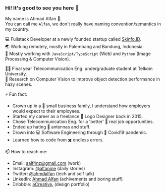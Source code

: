 ### Hi! It's good to see you here 👋

My name is Ahmad Alfan 👦.\
You can call me `Alfan`, we don't really have naming convention/semantics in my country.

💻 Fullstack Developer at a newly founded startup called [Skinfo.ID](https://skinfo.id).\
🌏 Working remotely, mostly in Palembang and Bandung, Indonesia.\
🥇 Mostly working with `JavaScript/TypeScript` (Web) and `Python` (Image Processing & Computer Vision).

👨‍🎓 Final year Telecommunication Eng. undergraduate student at Telkom University.\
🤖 Research on Computer Vision to improve object detection performance in hazy scenes.

⚡ Fun fact:
- Grown up in a 🏡 small business family, I understand how employers would expect to their employees.
- Started my career as a freelance 🎨 Logo Designer back in 2015.
- Chose Telecommunication Eng. for a 'better' 💼 real job opportunities.
- Ended up hating 📡 antennas and stuff.
- Drown into 💻 Software Engineering through 🦠 Covid19 pandemic.
- Learned how to code from ✖️ endless errors.

📫 How to reach me:
- Email: [aalf4nz@gmail.com](mailto:aalf4nz@gmail.com) (work)
- Instagram: [@alfanme](https://instagram.com/alfanme) (daily stories)
- Twitter: [@ahmdalfan](https://twitter.com/ahmdalfan) (tech and self talk)
- LinkedIn: [Ahmad Alfan](https://www.linkedin.com/in/ahmad-alfan-820618140/) (achivements and boring stuff)
- Dribbble: [aCreative.](https://dribbble.com/acreativeid) (design portfolio)

<!--
**alfanme/alfanme** is a ✨ _special_ ✨ repository because its `README.md` (this file) appears on your GitHub profile.

Here are some ideas to get you started:

- 🔭 I’m currently working on ...
- 🌱 I’m currently learning ...
- 👯 I’m looking to collaborate on ...
- 🤔 I’m looking for help with ...
- 💬 Ask me about ...
- 📫 How to reach me: ...
- 😄 Pronouns: ...
- ⚡ Fun fact: ...
-->
